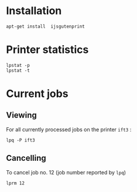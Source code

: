 Installation
============

    apt-get install  ijsgutenprint 


Printer statistics
==================

    lpstat -p
    lpstat -t



Current jobs
============

Viewing
-------

For all currently processed jobs on the printer `ift3` :

    lpq -P ift3


Cancelling
----------

To cancel job no. 12 (job number reported by `lpq`)

    lprm 12



